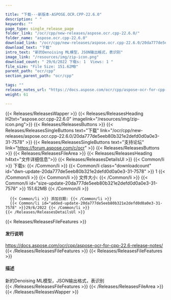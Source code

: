 ```yaml
---

title: "下载---新版本-ASPOSE.OCR.CPP-22.6.0"
description: " "
keywords: ""
page_type: single_release_page
folder_link: "/ocr/cpp/new-releases/aspose.ocr.cpp-22.6.0/"
folder_name: "aspose.ocr.cpp-22.6.0"
download_link: "/ocr/cpp/new-releases/aspose.ocr.cpp-22.6.0/20da777de5eeb80b321e2defd0d0a0e3-31-7578"
download_text: "下载"
intro_text: "新的Denoising ML模型，JSON输出格式，表识别"
image_link: "/resources/img/zip-icon.png"
download_count: " 29/6/2022 下载s: 1  Views: 1 "
file_size: "File Size: 151.62MB"
parent_path: "ocr/cpp"
section_parent_path: "ocr/cpp"

tags: ""
release_notes_url: "https://docs.aspose.com/ocr/cpp/aspose-ocr-for-cpp-22.6-release-notes/"
weight: 61

---
```


{{< Releases/ReleasesWapper >}}
  {{< Releases/ReleasesHeading H2txt="aspose.ocr.cpp-22.6.0" imagelink="/resources/img/zip-icon.png">}}
  {{< Releases/ReleasesButtons >}}
    {{< Releases/ReleasesSingleButtons text="下载" link="/ocr/cpp/new-releases/aspose.ocr.cpp-22.6.0/20da777de5eeb80b321e2defd0d0a0e3-31-7578" >}}
    {{< Releases/ReleasesSingleButtons text="支持论坛" link="https://forum.aspose.com/c/ocr" >}}
  {{< Releases/ReleasesButtons >}}
  {{< Releases/ReleasesFileArea >}}
    {{< Releases/ReleasesHeading h4txt="文件详细信息">}}
    {{< Releases/ReleasesDetailsUl >}}
      {{< Common/li >}} 下载s: {{< /Common/li >}}
      {{< Common/li class="downloadcount" id="dwn-update-20da777de5eeb80b321e2defd0d0a0e3-31-7578" >}} 1 {{< /Common/li >}}
      {{< Common/li >}} 文件大小: {{< /Common/li >}}
      {{< Common/li id="size-update-20da777de5eeb80b321e2defd0d0a0e3-31-7578" >}} 151.62MB {{< /Common/li >}}

      {{< Common/li >}} 添加日期: {{< /Common/li >}}
      {{< Common/li id="added-update-20da777de5eeb80b321e2defd0d0a0e3-31-7578" >}}29/6/2022 {{< /Common/li >}}
    {{< /Releases/ReleasesDetailsUl >}}

  {{< Releases/ReleasesFileFeatures >}}
      <h4>发行说明</h4><div><a href='https://docs.aspose.com/ocr/cpp/aspose-ocr-for-cpp-22.6-release-notes/'>https://docs.aspose.com/ocr/cpp/aspose-ocr-for-cpp-22.6-release-notes/</a></div>
  {{< /Releases/ReleasesFileFeatures >}}
  {{< Releases/ReleasesFileFeatures >}}
      <h4>描述</h4><div class="HTMLDescription">新的Denoising ML模型，JSON输出格式，表识别</div>
  {{< /Releases/ReleasesFileFeatures >}}
 {{< /Releases/ReleasesFileArea >}}
{{< /Releases/ReleasesWapper >}}


